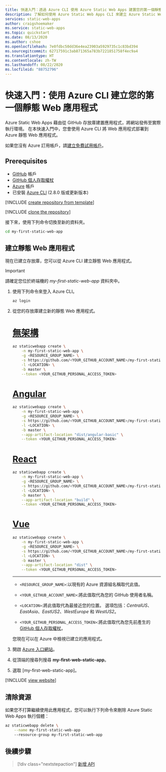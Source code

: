 ```yaml
---
title: 快速入門：透過 Azure CLI 使用 Azure Static Web Apps 建置您的第一個靜態 Web 應用程式
description: 了解如何使用 Azure Static Web Apps CLI 來建立 Azure Static Web Apps 執行個體。
services: static-web-apps
author: craigshoemaker
ms.service: static-web-apps
ms.topic: quickstart
ms.date: 08/13/2020
ms.author: cshoe
ms.openlocfilehash: 7e0fdbc50dd36e4ea23903a5929735c1c83bd394
ms.sourcegitcommit: 62717591c3ab871365a783b7221851758f4ec9a4
ms.translationtype: HT
ms.contentlocale: zh-TW
ms.lasthandoff: 08/22/2020
ms.locfileid: "88752796"
---
```

# <a name="quickstart-building-your-first-static-web-app-using-the-azure-cli"></a>快速入門：使用 Azure CLI 建立您的第一個靜態 Web 應用程式

Azure Static Web Apps 藉由從 GitHub 存放庫建置應用程式，將網站發佈至實際執行環境。 在本快速入門中，您會使用 Azure CLI 將 Web 應用程式部署到 Azure 靜態 Web 應用程式。

如果您沒有 Azure 訂用帳戶，請[建立免費試用帳戶](https://azure.microsoft.com/free)。

## <a name="prerequisites"></a>Prerequisites

- [GitHub](https://github.com) 帳戶
- [GitHub 個人存取權杖](https://docs.github.com/github/authenticating-to-github/creating-a-personal-access-token)
- [Azure](https://portal.azure.com) 帳戶
- 已安裝 [Azure CLI](https://docs.microsoft.com/cli/azure/install-azure-cli?view=azure-cli-latest) (2.8.0 版或更新版本)

[!INCLUDE [create repository from template](../../includes/static-web-apps-get-started-create-repo.md)]

[!INCLUDE [clone the repository](../../includes/static-web-apps-get-started-clone-repo.md)]

接下來，使用下列命令切換至新的資料夾。

```bash
cd my-first-static-web-app
```

## <a name="create-a-static-web-app"></a>建立靜態 Web 應用程式

現在已建立存放庫，您可以從 Azure CLI 建立靜態 Web 應用程式。

> [!IMPORTANT]
> 請確定您位於終端機的 _my-first-static-web-app_ 資料夾中。

1. 使用下列命令來登入 Azure CLI。

    ```bash
    az login
    ```

1. 從您的存放庫建立新的靜態 Web 應用程式。

    # <a name="no-framework"></a>[無架構](#tab/vanilla-javascript)

    ```bash
    az staticwebapp create \
        -n my-first-static-web-app \
        -g <RESOURCE_GROUP_NAME> \
        -s https://github.com/<YOUR_GITHUB_ACCOUNT_NAME>/my-first-static-web-app \
        -l <LOCATION> \
        -b master \
        --token <YOUR_GITHUB_PERSONAL_ACCESS_TOKEN>
    ```

    # <a name="angular"></a>[Angular](#tab/angular)

    ```bash
    az staticwebapp create \
        -n my-first-static-web-app \
        -g <RESOURCE_GROUP_NAME> \
        -s https://github.com/<YOUR_GITHUB_ACCOUNT_NAME>/my-first-static-web-app \
        -l <LOCATION> \
        -b master \
        --app-artifact-location "dist/angular-basic" \
        --token <YOUR_GITHUB_PERSONAL_ACCESS_TOKEN>
    ```

    # <a name="react"></a>[React](#tab/react)

    ```bash
    az staticwebapp create \
        -n my-first-static-web-app \
        -g <RESOURCE_GROUP_NAME> \
        -s https://github.com/<YOUR_GITHUB_ACCOUNT_NAME>/my-first-static-web-app \
        -l <LOCATION> \
        -b master \
        --app-artifact-location "build" \
        --token <YOUR_GITHUB_PERSONAL_ACCESS_TOKEN>
    ```

    # <a name="vue"></a>[Vue](#tab/vue)

    ```bash
    az staticwebapp create \
        -n my-first-static-web-app \
        -g <RESOURCE_GROUP_NAME> \
        -s https://github.com/<YOUR_GITHUB_ACCOUNT_NAME>/my-first-static-web-app \
        -l <LOCATION> \
        -b master \
        --app-artifact-location "dist" \
        --token <YOUR_GITHUB_PERSONAL_ACCESS_TOKEN>
    ```

    ---

    - `<RESOURCE_GROUP_NAME>`:以現有的 Azure 資源組名稱取代此值。

    - `<YOUR_GITHUB_ACCOUNT_NAME>`:將此值取代為您的 GitHub 使用者名稱。

    - `<LOCATION>`:將此值取代為最接近您的位置。 選項包括：_CentralUS_、_EastAsia_、_EastUS2_、_WestEurope_ 和 _WestUS2_。

    - `<YOUR_GITHUB_PERSONAL_ACCESS_TOKEN>`:將此值取代為您先前產生的 [GitHub 個人存取權杖](https://docs.github.com/github/authenticating-to-github/creating-a-personal-access-token)。

    您現在可以在 Azure 中檢視已建立的應用程式。

1. 開啟 [Azure 入口網站](https://portal.azure.com)。

1. 從頂端的搜尋列搜尋 **my-first-web-static-app**。

1. 選取 [my-first-web-static-app]。

[!INCLUDE [view website](../../includes/static-web-apps-get-started-view-website.md)]

## <a name="clean-up-resources"></a>清除資源

如果您不打算繼續使用此應用程式，您可以執行下列命令來刪除 Azure Static Web Apps 執行個體：

```bash
az staticwebapp delete \
    --name my-first-static-web-app
    --resource-group my-first-static-web-app
```

## <a name="next-steps"></a>後續步驟

> [!div class="nextstepaction"]
> [新增 API](add-api.md)
